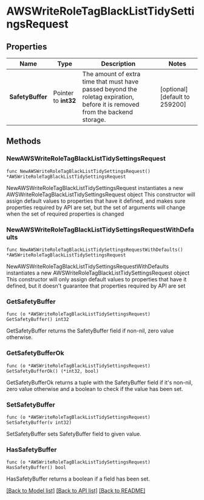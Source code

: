 # AWSWriteRoleTagBlackListTidySettingsRequest


## Properties

Name | Type | Description | Notes
------------ | ------------- | ------------- | -------------
**SafetyBuffer** | Pointer to **int32** | The amount of extra time that must have passed beyond the roletag expiration, before it is removed from the backend storage. | [optional] [default to 259200]



## Methods


### NewAWSWriteRoleTagBlackListTidySettingsRequest

`func NewAWSWriteRoleTagBlackListTidySettingsRequest() *AWSWriteRoleTagBlackListTidySettingsRequest`

NewAWSWriteRoleTagBlackListTidySettingsRequest instantiates a new AWSWriteRoleTagBlackListTidySettingsRequest object
This constructor will assign default values to properties that have it defined,
and makes sure properties required by API are set, but the set of arguments
will change when the set of required properties is changed

### NewAWSWriteRoleTagBlackListTidySettingsRequestWithDefaults

`func NewAWSWriteRoleTagBlackListTidySettingsRequestWithDefaults() *AWSWriteRoleTagBlackListTidySettingsRequest`

NewAWSWriteRoleTagBlackListTidySettingsRequestWithDefaults instantiates a new AWSWriteRoleTagBlackListTidySettingsRequest object
This constructor will only assign default values to properties that have it defined,
but it doesn't guarantee that properties required by API are set


### GetSafetyBuffer

`func (o *AWSWriteRoleTagBlackListTidySettingsRequest) GetSafetyBuffer() int32`

GetSafetyBuffer returns the SafetyBuffer field if non-nil, zero value otherwise.

### GetSafetyBufferOk

`func (o *AWSWriteRoleTagBlackListTidySettingsRequest) GetSafetyBufferOk() (*int32, bool)`

GetSafetyBufferOk returns a tuple with the SafetyBuffer field if it's non-nil, zero value otherwise
and a boolean to check if the value has been set.

### SetSafetyBuffer

`func (o *AWSWriteRoleTagBlackListTidySettingsRequest) SetSafetyBuffer(v int32)`

SetSafetyBuffer sets SafetyBuffer field to given value.


### HasSafetyBuffer

`func (o *AWSWriteRoleTagBlackListTidySettingsRequest) HasSafetyBuffer() bool`

HasSafetyBuffer returns a boolean if a field has been set.









[[Back to Model list]](../README.md#documentation-for-models) [[Back to API list]](../README.md#documentation-for-api-endpoints) [[Back to README]](../README.md)



